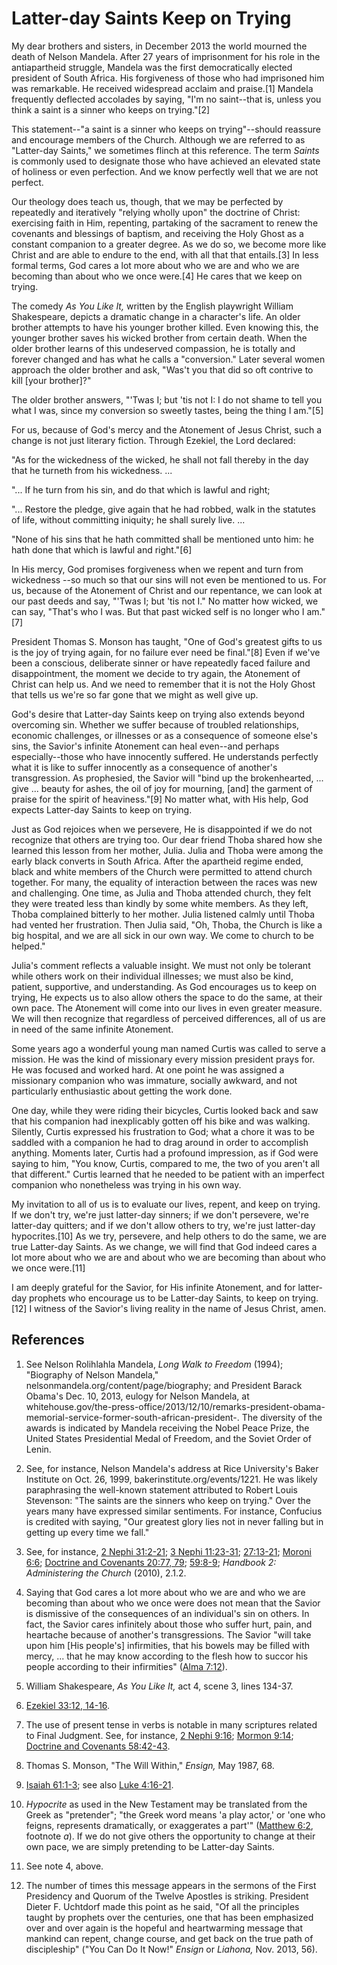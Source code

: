 # Latter-day Saints Keep on Trying

My dear brothers and sisters, in December 2013 the world mourned the death of
Nelson Mandela. After 27 years of imprisonment for his role in the
antiapartheid struggle, Mandela was the first democratically elected president
of South Africa. His forgiveness of those who had imprisoned him was
remarkable. He received widespread acclaim and praise.[1] Mandela frequently
deflected accolades by saying, "I'm no saint--that is, unless you think a
saint is a sinner who keeps on trying."[2]

This statement--"a saint is a sinner who keeps on trying"--should reassure and
encourage members of the Church. Although we are referred to as "Latter-day
Saints," we sometimes flinch at this reference. The term _Saints_ is commonly
used to designate those who have achieved an elevated state of holiness or
even perfection. And we know perfectly well that we are not perfect.

Our theology does teach us, though, that we may be perfected by repeatedly and
iteratively "relying wholly upon" the doctrine of Christ: exercising faith in
Him, repenting, partaking of the sacrament to renew the covenants and
blessings of baptism, and receiving the Holy Ghost as a constant companion to
a greater degree. As we do so, we become more like Christ and are able to
endure to the end, with all that that entails.[3] In less formal terms, God
cares a lot more about who we are and who we are becoming than about who we
once were.[4] He cares that we keep on trying.

The comedy _As You Like It,_ written by the English playwright William
Shakespeare, depicts a dramatic change in a character's life. An older brother
attempts to have his younger brother killed. Even knowing this, the younger
brother saves his wicked brother from certain death. When the older brother
learns of this undeserved compassion, he is totally and forever changed and
has what he calls a "conversion." Later several women approach the older
brother and ask, "Was't you that did so oft contrive to kill [your brother]?"

The older brother answers, "'Twas I; but 'tis not I: I do not shame to tell
you what I was, since my conversion so sweetly tastes, being the thing I
am."[5]

For us, because of God's mercy and the Atonement of Jesus Christ, such a
change is not just literary fiction. Through Ezekiel, the Lord declared:

"As for the wickedness of the wicked, he shall not fall thereby in the day
that he turneth from his wickedness. ...

"... If he turn from his sin, and do that which is lawful and right;

"... Restore the pledge, give again that he had robbed, walk in the statutes of
life, without committing iniquity; he shall surely live. ...

"None of his sins that he hath committed shall be mentioned unto him: he hath
done that which is lawful and right."[6]

In His mercy, God promises forgiveness when we repent and turn from wickedness
--so much so that our sins will not even be mentioned to us. For us, because
of the Atonement of Christ and our repentance, we can look at our past deeds
and say, "'Twas I; but 'tis not I." No matter how wicked, we can say, "That's
who I was. But that past wicked self is no longer who I am."[7]

President Thomas S. Monson has taught, "One of God's greatest gifts to us is
the joy of trying again, for no failure ever need be final."[8] Even if we've
been a conscious, deliberate sinner or have repeatedly faced failure and
disappointment, the moment we decide to try again, the Atonement of Christ can
help us. And we need to remember that it is not the Holy Ghost that tells us
we're so far gone that we might as well give up.

God's desire that Latter-day Saints keep on trying also extends beyond
overcoming sin. Whether we suffer because of troubled relationships, economic
challenges, or illnesses or as a consequence of someone else's sins, the
Savior's infinite Atonement can heal even--and perhaps especially--those who
have innocently suffered. He understands perfectly what it is like to suffer
innocently as a consequence of another's transgression. As prophesied, the
Savior will "bind up the brokenhearted, ... give ... beauty for ashes, the oil of
joy for mourning, [and] the garment of praise for the spirit of heaviness."[9]
No matter what, with His help, God expects Latter-day Saints to keep on
trying.

Just as God rejoices when we persevere, He is disappointed if we do not
recognize that others are trying too. Our dear friend Thoba shared how she
learned this lesson from her mother, Julia. Julia and Thoba were among the
early black converts in South Africa. After the apartheid regime ended, black
and white members of the Church were permitted to attend church together. For
many, the equality of interaction between the races was new and challenging.
One time, as Julia and Thoba attended church, they felt they were treated less
than kindly by some white members. As they left, Thoba complained bitterly to
her mother. Julia listened calmly until Thoba had vented her frustration. Then
Julia said, "Oh, Thoba, the Church is like a big hospital, and we are all sick
in our own way. We come to church to be helped."

Julia's comment reflects a valuable insight. We must not only be tolerant
while others work on their individual illnesses; we must also be kind,
patient, supportive, and understanding. As God encourages us to keep on
trying, He expects us to also allow others the space to do the same, at their
own pace. The Atonement will come into our lives in even greater measure. We
will then recognize that regardless of perceived differences, all of us are in
need of the same infinite Atonement.

Some years ago a wonderful young man named Curtis was called to serve a
mission. He was the kind of missionary every mission president prays for. He
was focused and worked hard. At one point he was assigned a missionary
companion who was immature, socially awkward, and not particularly
enthusiastic about getting the work done.

One day, while they were riding their bicycles, Curtis looked back and saw
that his companion had inexplicably gotten off his bike and was walking.
Silently, Curtis expressed his frustration to God; what a chore it was to be
saddled with a companion he had to drag around in order to accomplish
anything. Moments later, Curtis had a profound impression, as if God were
saying to him, "You know, Curtis, compared to me, the two of you aren't all
that different." Curtis learned that he needed to be patient with an imperfect
companion who nonetheless was trying in his own way.

My invitation to all of us is to evaluate our lives, repent, and keep on
trying. If we don't try, we're just latter-day sinners; if we don't persevere,
we're latter-day quitters; and if we don't allow others to try, we're just
latter-day hypocrites.[10] As we try, persevere, and help others to do the
same, we are true Latter-day Saints. As we change, we will find that God
indeed cares a lot more about who we are and about who we are becoming than
about who we once were.[11]

I am deeply grateful for the Savior, for His infinite Atonement, and for
latter-day prophets who encourage us to be Latter-day Saints, to keep on
trying.[12] I witness of the Savior's living reality in the name of Jesus
Christ, amen.

## References

  1. See Nelson Rolihlahla Mandela, _Long Walk to Freedom_ (1994); "Biography of Nelson Mandela," nelsonmandela.org/content/page/biography; and President Barack Obama's Dec. 10, 2013, eulogy for Nelson Mandela, at whitehouse.gov/the-press-office/2013/12/10/remarks-president-obama-memorial-service-former-south-african-president-. The diversity of the awards is indicated by Mandela receiving the Nobel Peace Prize, the United States Presidential Medal of Freedom, and the Soviet Order of Lenin.

  2. See, for instance, Nelson Mandela's address at Rice University's Baker Institute on Oct. 26, 1999, bakerinstitute.org/events/1221. He was likely paraphrasing the well-known statement attributed to Robert Louis Stevenson: "The saints are the sinners who keep on trying." Over the years many have expressed similar sentiments. For instance, Confucius is credited with saying, "Our greatest glory lies not in never falling but in getting up every time we fall."

  3. See, for instance, [2 Nephi 31:2-21](https://www.lds.org/scriptures/bofm/2-ne/31.2-21?lang=eng#1); [3 Nephi 11:23-31](https://www.lds.org/scriptures/bofm/3-ne/11.23-31?lang=eng#22); [27:13-21](https://www.lds.org/scriptures/bofm/3-ne/27.13-21?lang=eng#12); [Moroni 6:6](https://www.lds.org/scriptures/bofm/moro/6.6?lang=eng#5); [Doctrine and Covenants 20:77, 79](https://www.lds.org/scriptures/dc-testament/dc/20.77,79?lang=eng#76); [59:8-9](https://www.lds.org/scriptures/dc-testament/dc/59.8-9?lang=eng#7); _Handbook 2: Administering the Church_ (2010), 2.1.2.

  4. Saying that God cares a lot more about who we are and who we are becoming than about who we once were does not mean that the Savior is dismissive of the consequences of an individual's sin on others. In fact, the Savior cares infinitely about those who suffer hurt, pain, and heartache because of another's transgressions. The Savior "will take upon him [His people's] infirmities, that his bowels may be filled with mercy, ... that he may know according to the flesh how to succor his people according to their infirmities" ([Alma 7:12](https://www.lds.org/scriptures/bofm/alma/7.12?lang=eng#11)).

  5. William Shakespeare, _As You Like It,_ act 4, scene 3, lines 134-37.

  6. [Ezekiel 33:12, 14-16](https://www.lds.org/scriptures/ot/ezek/33.12,14-16?lang=eng#11).

  7. The use of present tense in verbs is notable in many scriptures related to Final Judgment. See, for instance, [2 Nephi 9:16](https://www.lds.org/scriptures/bofm/2-ne/9.16?lang=eng#15); [Mormon 9:14](https://www.lds.org/scriptures/bofm/morm/9.14?lang=eng#13); [Doctrine and Covenants 58:42-43](https://www.lds.org/scriptures/dc-testament/dc/58.42-43?lang=eng#41).

  8. Thomas S. Monson, "The Will Within," _Ensign,_ May 1987, 68.

  9. [Isaiah 61:1-3](https://www.lds.org/scriptures/ot/isa/61.1-3?lang=eng#0); see also [Luke 4:16-21](https://www.lds.org/scriptures/nt/luke/4.16-21?lang=eng#15).

  10. _Hypocrite_ as used in the New Testament may be translated from the Greek as "pretender"; "the Greek word means 'a play actor,' or 'one who feigns, represents dramatically, or exaggerates a part'" ([Matthew 6:2](https://www.lds.org/scriptures/nt/matt/6.2?lang=eng#1), footnote _a_). If we do not give others the opportunity to change at their own pace, we are simply pretending to be Latter-day Saints.

  11. See note 4, above.

  12. The number of times this message appears in the sermons of the First Presidency and Quorum of the Twelve Apostles is striking. President Dieter F. Uchtdorf made this point as he said, "Of all the principles taught by prophets over the centuries, one that has been emphasized over and over again is the hopeful and heartwarming message that mankind can repent, change course, and get back on the true path of discipleship" ("You Can Do It Now!" _Ensign_ or _Liahona,_ Nov. 2013, 56).

